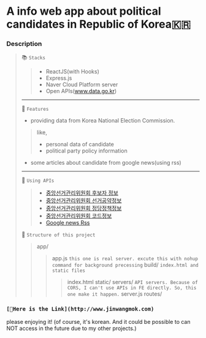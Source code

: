 # A info web app about political candidates in Republic of Korea🇰🇷

### Description
> 📚 `Stacks`
>>- ReactJS(with Hooks)
>>- Express.js
>>- Naver Cloud Platform server
>>- Open APIs(www.data.go.kr)
> ---
> 🚀 `Features`
>- providing data from Korea National Election Commission.
>>like,
>>- personal data of candidate
>>- political party policy information
>- some articles about candidate from google news(using rss)
> ---
> 📎 `Using APIs`
>>- [중앙선거관리위원회 후보자 정보](https://www.data.go.kr/tcs/dss/selectApiDataDetailView.do?publicDataPk=15000908) 
>>- [중앙선거관리위원회 선거공약정보](https://www.data.go.kr/tcs/dss/selectApiDataDetailView.do?publicDataPk=15040587)
>>- [중앙선거관리위원회 정당정책정보](https://www.data.go.kr/tcs/dss/selectApiDataDetailView.do?publicDataPk=15040588)
>>- [중앙선거관리위원회 코드정보](https://www.data.go.kr/tcs/dss/selectApiDataDetailView.do?publicDataPk=15000897)
>>- [Google news Rss](https://news.google.com/rss)
>
> 🧱 `Structure of this project`
>> app/
>>> app.js `this one is real server. excute this with nohup command for background precessing`
>>> build/ `index.html and static files`
>>>> index.html
>>>> static/
>>> servers/ `API servers. Because of CORS, I can't use APIs in FE directly. So, this one make it happen.`
>>>> server.js
>>>> routes/

### `[📌Here is the Link](http://www.jinwangmok.com)`
please enjoying it!
(of course, it's korean. And it could be possible to can NOT access in the future due to my other projects.)
